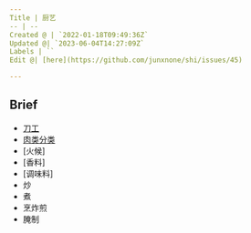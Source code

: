 ```yaml
---
Title | 厨艺
-- | --
Created @ | `2022-01-18T09:49:36Z`
Updated @| `2023-06-04T14:27:09Z`
Labels | ``
Edit @| [here](https://github.com/junxnone/shi/issues/45)

---
```

## Brief
- [刀工](/刀工)
- [肉类分类](/肉类分类)
- [火候]
- [香料]
- [调味料]
- 炒
- 煮
- 烹炸煎
- 腌制
